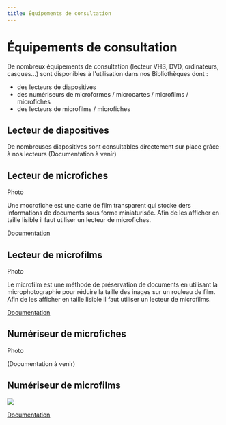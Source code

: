 ```yaml
---
title: Équipements de consultation
---
```

# Équipements de consultation

De nombreux équipements de consultation (lecteur VHS, DVD, ordinateurs, casques...) sont disponibles à l'utilisation dans nos Bibliothèques dont :

- des lecteurs de diapositives
- des numériseurs de microformes / microcartes / microfilms / microfiches
- des lecteurs de microfilms / microfiches

## Lecteur de diapositives 

<!-- ![Diapositives](/static/img/docs/UdeM-Bibliotheques-diapos.webp)  -->

De nombreuses diapositives sont consultables directement sur place grâce à nos lecteurs
(Documentation à venir)

## Lecteur de microfiches

Photo

Une mocrofiche est une carte de film transparent qui stocke ders informations de documents sous forme miniaturisée. Afin de les afficher en taille lisible il faut utiliser un lecteur de microfiches.

[Documentation](/static/pdf/E31-lecteur-microfiche.pdf)

## Lecteur de microfilms 

Photo

Le microfilm est une méthode de préservation de documents en utilisant la microphotographie pour réduire la taille des inages sur un rouleau de film. Afin de les afficher en taille lisible il faut utiliser un lecteur de microfilms.

[Documentation](/static/pdf/E32-lecteur-microfilms.pdf)

## Numériseur de microfiches 

Photo


(Documentation à venir)

## Numériseur de microfilms

![](/img/docs/num_microformes.jpg)


[Documentation](/static/pdf/E1A-numeriseur-microformes.pdf)
